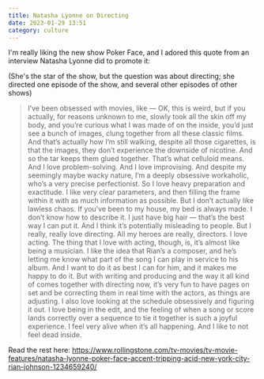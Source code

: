 ```yaml
---
title: Natasha Lyonne on Directing
date: 2023-01-29 13:51
category: culture
---
```


I'm really liking the new show Poker Face, and I adored this quote from an interview Natasha Lyonne did to promote it:

(She's the star of the show, but the question was about directing; she directed one episode of the show, and several other episodes of other shows)

> I’ve been obsessed with movies, like — OK, this is weird, but if you actually, for reasons unknown to me, slowly took all the skin off my body, and you’re curious what I was made of on the inside, you’d just see a bunch of images, clung together from all these classic films. And that’s actually how I’m still walking, despite all those cigarettes, is that the images, they don’t experience the downside of nicotine. And so the tar keeps them glued together. That’s what celluloid means. And I love problem-solving. And I love improvising. And despite my seemingly maybe wacky nature, I’m a deeply obsessive workaholic, who’s a very precise perfectionist. So I love heavy preparation and exactitude. I like very clear parameters, and then filling the frame within it with as much information as possible. But I don’t actually like lawless chaos. If you’ve been to my house, my bed is always made. I don’t know how to describe it. I just have big hair — that’s the best way I can put it. And I think it’s potentially misleading to people. But I really, really love directing. All my heroes are really, directors. I love acting. The thing that I love with acting, though, is, it’s almost like being a musician. I like the idea that Rian’s a composer, and he’s letting me know what part of the song I can play in service to his album. And I want to do it as best I can for him, and it makes me happy to do it. But with writing and producing and the way it all kind of comes together with directing now, it’s very fun to have pages on set and be correcting them in real time with the actors, as things are adjusting. I also love looking at the schedule obsessively and figuring it out. I love being in the edit, and the feeling of when a song or score lands correctly over a sequence to tie it together is such a joyful experience. I feel very alive when it’s all happening. And I like to not feel dead inside.


Read the rest here: <https://www.rollingstone.com/tv-movies/tv-movie-features/natasha-lyonne-poker-face-accent-tripping-acid-new-york-city-rian-johnson-1234659240/>
